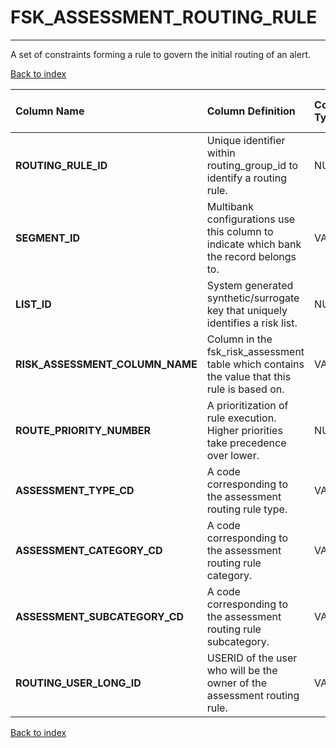 # FSK_ASSESSMENT_ROUTING_RULE

---

A set of constraints forming a rule to govern the initial routing of an alert.

[Back to index](./index.md)

| Column Name                     | Column Definition                                                                            | Column Data Type   | Column Null Option   | PK   | FK   |
|:--------------------------------|:---------------------------------------------------------------------------------------------|:-------------------|:---------------------|:-----|:-----|
| **ROUTING_RULE_ID**             | Unique identifier within routing_group_id to identify a routing rule.                        | NUMBER(12)         | Not Null             | Yes  | No   |
| **SEGMENT_ID**                  | Multibank configurations use this column to indicate which bank the record belongs to.       | VARCHAR2(128)      | Not Null             | No   | Yes  |
| **LIST_ID**                     | System generated synthetic/surrogate key that uniquely identifies a risk list.               | NUMBER(12)         | Null                 | No   | Yes  |
| **RISK_ASSESSMENT_COLUMN_NAME** | Column in the fsk_risk_assessment table which contains the value that this rule is based on. | VARCHAR2(30)       | Not Null             | No   | No   |
| **ROUTE_PRIORITY_NUMBER**       | A prioritization of rule execution.  Higher priorities take precedence over lower.           | NUMBER(3)          | Null                 | No   | No   |
| **ASSESSMENT_TYPE_CD**          | A code corresponding to the assessment routing rule type.                                    | VARCHAR2(32)       | Null                 | No   | No   |
| **ASSESSMENT_CATEGORY_CD**      | A code corresponding to the assessment routing rule category.                                | VARCHAR2(32)       | Null                 | No   | No   |
| **ASSESSMENT_SUBCATEGORY_CD**   | A code corresponding to the assessment routing rule subcategory.                             | VARCHAR2(32)       | Null                 | No   | No   |
| **ROUTING_USER_LONG_ID**        | USERID of the user who will be the owner of the assessment routing rule.                     | VARCHAR2(60)       | Null                 | No   | No   |

[Back to index](./index.md)